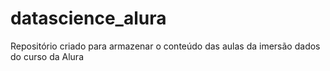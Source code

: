 # datascience_alura
Repositório criado para armazenar o conteúdo das aulas da imersão dados do curso da  Alura
